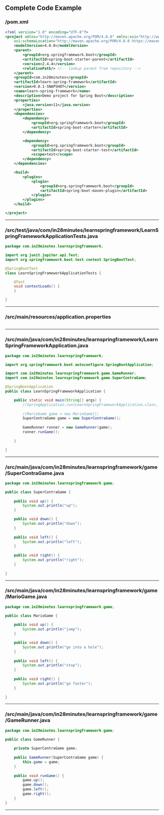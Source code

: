 <!---
Current Directory : /in28Minutes/git/java-a-course-for-beginners/51-learn-spring-framework
-->

## Complete Code Example


### /pom.xml

```xml
<?xml version="1.0" encoding="UTF-8"?>
<project xmlns="http://maven.apache.org/POM/4.0.0" xmlns:xsi="http://www.w3.org/2001/XMLSchema-instance"
	xsi:schemaLocation="http://maven.apache.org/POM/4.0.0 https://maven.apache.org/xsd/maven-4.0.0.xsd">
	<modelVersion>4.0.0</modelVersion>
	<parent>
		<groupId>org.springframework.boot</groupId>
		<artifactId>spring-boot-starter-parent</artifactId>
		<version>2.4.4</version>
		<relativePath/> <!-- lookup parent from repository -->
	</parent>
	<groupId>com.in28minutes</groupId>
	<artifactId>learn-spring-framework</artifactId>
	<version>0.0.1-SNAPSHOT</version>
	<name>learn-spring-framework</name>
	<description>Demo project for Spring Boot</description>
	<properties>
		<java.version>11</java.version>
	</properties>
	<dependencies>
		<dependency>
			<groupId>org.springframework.boot</groupId>
			<artifactId>spring-boot-starter</artifactId>
		</dependency>

		<dependency>
			<groupId>org.springframework.boot</groupId>
			<artifactId>spring-boot-starter-test</artifactId>
			<scope>test</scope>
		</dependency>
	</dependencies>

	<build>
		<plugins>
			<plugin>
				<groupId>org.springframework.boot</groupId>
				<artifactId>spring-boot-maven-plugin</artifactId>
			</plugin>
		</plugins>
	</build>

</project>
```
---

### /src/test/java/com/in28minutes/learnspringframework/LearnSpringFrameworkApplicationTests.java

```java
package com.in28minutes.learnspringframework;

import org.junit.jupiter.api.Test;
import org.springframework.boot.test.context.SpringBootTest;

@SpringBootTest
class LearnSpringFrameworkApplicationTests {

	@Test
	void contextLoads() {
	}

}
```
---

### /src/main/resources/application.properties

```properties

```
---

### /src/main/java/com/in28minutes/learnspringframework/LearnSpringFrameworkApplication.java

```java
package com.in28minutes.learnspringframework;

import org.springframework.boot.autoconfigure.SpringBootApplication;

import com.in28minutes.learnspringframework.game.GameRunner;
import com.in28minutes.learnspringframework.game.SuperContraGame;

@SpringBootApplication
public class LearnSpringFrameworkApplication {

	public static void main(String[] args) {
		//SpringApplication.run(LearnSpringFrameworkApplication.class, args);
		
		//MarioGame game = new MarioGame();
		SuperContraGame game = new SuperContraGame();
		
		GameRunner runner = new GameRunner(game);
		runner.runGame();
		
	}

}
```
---

### /src/main/java/com/in28minutes/learnspringframework/game/SuperContraGame.java

```java
package com.in28minutes.learnspringframework.game;

public class SuperContraGame {
	
	public void up() {
		System.out.println("up");
	}

	public void down() {
		System.out.println("down");
	}
	
	public void left() {
		System.out.println("left");
	}
	
	public void right() {
		System.out.println("right");
	}
	
}
```
---

### /src/main/java/com/in28minutes/learnspringframework/game/MarioGame.java

```java
package com.in28minutes.learnspringframework.game;

public class MarioGame {
	
	public void up() {
		System.out.println("jump");
	}

	public void down() {
		System.out.println("go into a hole");
	}
	
	public void left() {
		System.out.println("stop");
	}
	
	public void right() {
		System.out.println("go faster");
	}
	
}
```
---

### /src/main/java/com/in28minutes/learnspringframework/game/GameRunner.java

```java
package com.in28minutes.learnspringframework.game;

public class GameRunner {
	
	private SuperContraGame game;
	
	public GameRunner(SuperContraGame game) {
		this.game = game;
	}
	
	public void runGame() {
		game.up();
		game.down();
		game.left();
		game.right();
	}
}
```
---
